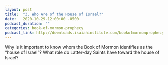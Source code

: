 ```yaml
---
layout: post
title:  "3. Who Are of the House of Israel?"
date:   2020-10-29-12:00:00 -0500
podcast_duration: ""
categories: book-of-mormon-prophecy
podcast_link: http://downloads.isaiahinstitute.com/bookofmormonprophecypodcast/Episode_03_v1.mp3
---
```

Why is it important to know whom the Book of Mormon identifies as the “house of Israel”? What role do Latter-day Saints have toward the house of Israel?

